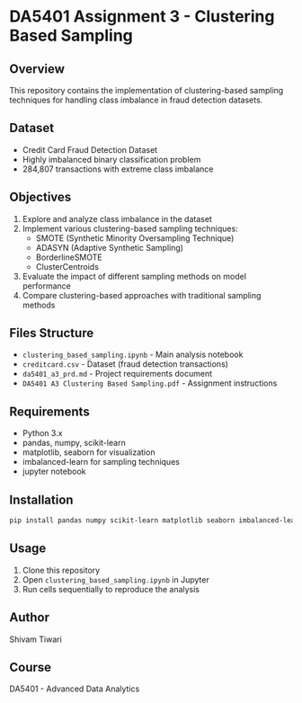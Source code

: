 # DA5401 Assignment 3 - Clustering Based Sampling

## Overview
This repository contains the implementation of clustering-based sampling techniques for handling class imbalance in fraud detection datasets.

## Dataset
- Credit Card Fraud Detection Dataset
- Highly imbalanced binary classification problem
- 284,807 transactions with extreme class imbalance

## Objectives
1. Explore and analyze class imbalance in the dataset
2. Implement various clustering-based sampling techniques:
   - SMOTE (Synthetic Minority Oversampling Technique)
   - ADASYN (Adaptive Synthetic Sampling)
   - BorderlineSMOTE
   - ClusterCentroids
3. Evaluate the impact of different sampling methods on model performance
4. Compare clustering-based approaches with traditional sampling methods

## Files Structure
- `clustering_based_sampling.ipynb` - Main analysis notebook
- `creditcard.csv` - Dataset (fraud detection transactions)
- `da5401_a3_prd.md` - Project requirements document
- `DA5401 A3 Clustering Based Sampling.pdf` - Assignment instructions

## Requirements
- Python 3.x
- pandas, numpy, scikit-learn
- matplotlib, seaborn for visualization
- imbalanced-learn for sampling techniques
- jupyter notebook

## Installation
```bash
pip install pandas numpy scikit-learn matplotlib seaborn imbalanced-learn jupyter
```

## Usage
1. Clone this repository
2. Open `clustering_based_sampling.ipynb` in Jupyter
3. Run cells sequentially to reproduce the analysis

## Author
Shivam Tiwari

## Course
DA5401 - Advanced Data Analytics
